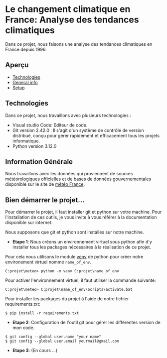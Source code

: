 # Le changement climatique en France: Analyse des tendances climatiques
Dans ce projet, nous faisons une analyse des tendances climatiques en France depuis 1996.

## Aperçu
* [Technologies](#technologies)
* [General info](#general-info)
* [Setup](#setup)

## Technologies
Dans ce projet, nous travaillons avec plusieurs technologies : 
* Visual studio Code: Editeur de code.
* Git version 2.42.0 : Il s'agit d'un système de contrôle de version distribué, conçu pour gérer rapidement et efficacement tous les projets informatique.
* Python version 3.12.0

## Information Générale
Nous travaillons avec les données qui proviennent de sources météorologiques officielles et de bases de
données gouvernementales disponible sur le site de [météo France](https://donneespubliques.meteofrance.fr/). 

## Bien démarrer le projet...
Pour démarrer le projet, il faut installer git et python sur votre machine. Pour l'installation de ces outils, je vous invite à vous référer à la documentation disponible sur internet.

Nous supposons que git et python sont installés sur notre machine.
* __Etape 1__: Nous créons un environnement virtuel sous python afin d'y installer tous les packages nécessaires à la réalisation de ce projet.

Pour cela nous utilisons le module [venv](https://docs.python.org/3/library/venv.html) de python pour créer notre environement virtuel nommé `name_of_env`.
```
C:projet\meteo> python -m venv C:projet\name_of_env
```
Pour activer l'environnement virtuel, il faut utiliser la commande suivante:
```
C:projet\meteo> C:projet\name_of_env\Scripts\activate.bat
```
Pour installer les packages du projet à l'aide de notre fichier requirements.txt:
```
$ pip install -r requirements.txt
```

* __Etape 2__: Configuration de l'outil git pour gérer les différentes version de mon code.

```
$ git config --global user.name "your name"
$ git config --global user.email yourmail@gmail.com
```
* __Etape 3__: (En cours ...)